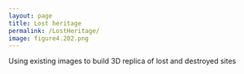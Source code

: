 ```yaml
---
layout: page
title: Lost heritage
permalink: /LostHeritage/
image: figure4.202.png
---
```


Using existing images to build 3D replica of lost and destroyed sites
